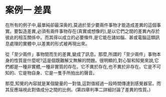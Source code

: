 # 案例一 差異

在所有的例子中,最單純卻最深奥的,莫過於至少要兩件事物才能造成差異的這個事實。要製造差異,必須有兩件事物存在(真實或想像的),是以它們之間的差異內存於彼此的相互關係中。而其得以成立的必要條件,是它能在諸如腦、甚或電腦這類訊息處理的實體中,以差異的形式被再現出來。

從「至少兩件」事物間而生的差異,變成了訊息。那麼,所謂的「至少兩件」事物本身的性質是什麼呢?這是個既難解又無解的問題。很明顯的,對心智和知覺來說,它們都是一種非實體,一種非實質的存在。它不異於存在,也不異於非存在。它是不可知的、它是物自身、它是一隻手所拍出的聲音。

那麼,知覺的內容就是某個變量的一對值,這對值經過一段時間傳達到感覺器官。而其反應端視此對值成分之間的比例。(第四章判準二詳細討論了差異的性質。)